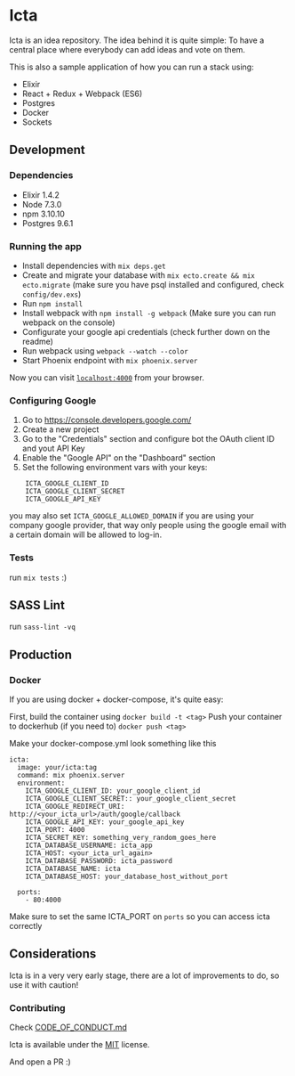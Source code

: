 # Icta

Icta is an idea repository. The idea behind it is quite simple: To have a central place where everybody can add ideas and vote on them.

This is also a sample application of how you can run a stack using:

- Elixir
- React + Redux + Webpack (ES6)
- Postgres
- Docker
- Sockets

## Development

### Dependencies

 * Elixir 1.4.2
 * Node 7.3.0
 * npm 3.10.10
 * Postgres 9.6.1

### Running the app

  * Install dependencies with `mix deps.get`
  * Create and migrate your database with `mix ecto.create && mix ecto.migrate` (make sure you have psql installed and configured, check `config/dev.exs`)
  * Run `npm install`
  * Install webpack with `npm install -g webpack` (Make sure you can run webpack on the console)
  * Configurate your google api credentials (check further down on the readme)
  * Run webpack using `webpack --watch --color`
  * Start Phoenix endpoint with `mix phoenix.server`

Now you can visit [`localhost:4000`](http://localhost:4000) from your browser.

### Configuring Google

1. Go to https://console.developers.google.com/
2. Create a new project
3. Go to the "Credentials" section and configure bot the OAuth client ID and yout API Key
4. Enable the "Google API" on the "Dashboard" section
5. Set the following environment vars with your keys:

```
    ICTA_GOOGLE_CLIENT_ID
    ICTA_GOOGLE_CLIENT_SECRET
    ICTA_GOOGLE_API_KEY
```

you may also set `ICTA_GOOGLE_ALLOWED_DOMAIN` if you are using your company google provider, that way only people using the google email with a certain domain will be allowed to log-in.

### Tests

run `mix tests` :)

## SASS Lint

run `sass-lint -vq` 

## Production

### Docker

If you are using docker + docker-compose, it's quite easy:

First, build the container using `docker build -t <tag>`
Push your container to dockerhub (if you need to) `docker push <tag>`

Make your docker-compose.yml look something like this

```
icta:
  image: your/icta:tag
  command: mix phoenix.server
  environment:
    ICTA_GOOGLE_CLIENT_ID: your_google_client_id
    ICTA_GOOGLE_CLIENT_SECRET:: your_google_client_secret
    ICTA_GOOGLE_REDIRECT_URI: http://<your_icta_url>/auth/google/callback
    ICTA_GOOGLE_API_KEY: your_google_api_key
    ICTA_PORT: 4000
    ICTA_SECRET_KEY: something_very_random_goes_here
    ICTA_DATABASE_USERNAME: icta_app
    ICTA_HOST: <your_icta_url_again>
    ICTA_DATABASE_PASSWORD: icta_password
    ICTA_DATABASE_NAME: icta
    ICTA_DATABASE_HOST: your_database_host_without_port

  ports:
    - 80:4000
```

Make sure to set the same ICTA_PORT on `ports` so you can access icta correctly

## Considerations

Icta is in a very very early stage, there are a lot of improvements to do, so use it with caution!

### Contributing

Check [CODE_OF_CONDUCT.md](CODE_OF_CONDUCT.md)
 
Icta is available under the [MIT](LICENSE.md) license.

And open a PR :)
